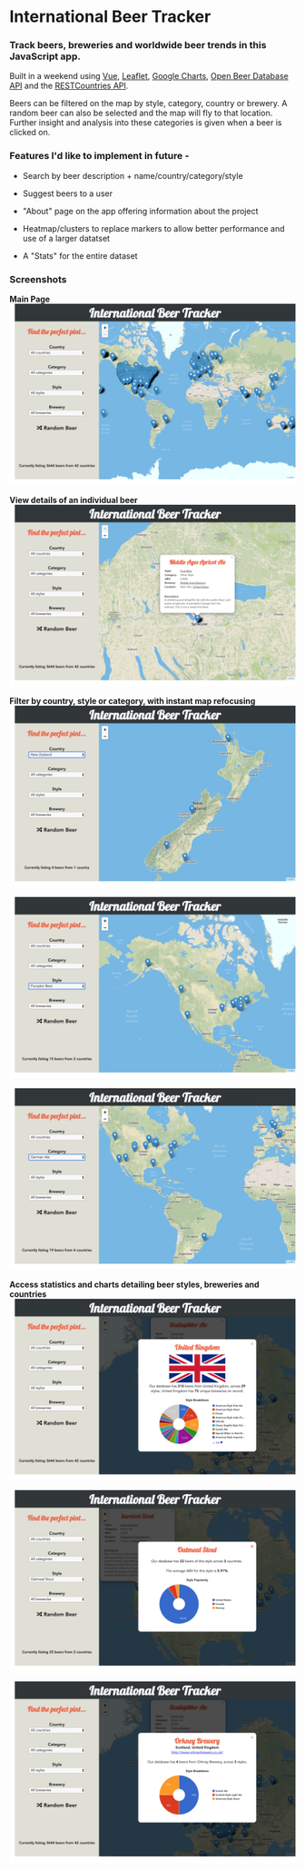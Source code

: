 # International Beer Tracker

### Track beers, breweries and worldwide beer trends in this JavaScript app.

Built in a weekend using [Vue](https://vuejs.org/), [Leaflet](https://leafletjs.com/), [Google Charts](https://developers.google.com/chart/), [Open Beer Database API](https://public-us.opendatasoft.com/explore/dataset/open-beer-database/information/) and the [RESTCountries API](https://restcountries.eu/).

Beers can be filtered on the map by style, category, country or brewery. A random beer can also be selected and the map will fly to that location. Further insight and analysis into these categories is given when a beer is clicked on.

### Features I'd like to implement in future -
* Search by beer description + name/country/category/style

* Suggest beers to a user

* "About" page on the app offering information about the project

* Heatmap/clusters to replace markers to allow better performance and use of a larger datatset

* A "Stats" for the entire dataset


### Screenshots

**Main Page**
![Main Page](screenshots/main_page.png)

**View details of an individual beer**
![Beer Details](screenshots/beer_details.png)

**Filter by country, style or category, with instant map refocusing**
![Country Filter](screenshots/country_filter.png)

![Style Filter](screenshots/style_filter.png)

![Category Filter](screenshots/category_filter.png)

**Access statistics and charts detailing beer styles, breweries and countries**
![Country Details](screenshots/country_details.png)

![Style Details](screenshots/style_details.png)

![Brewery Details](screenshots/brewery_details.png)
